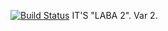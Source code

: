 [![Build Status](https://travis-ci.org/hegemonies/deposit-calc.svg?branch=master)](https://travis-ci.org/hegemonies/deposit-calc)
IT'S "LABA 2".
Var 2.
